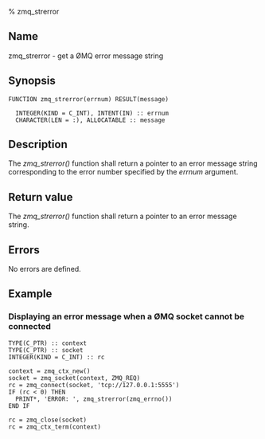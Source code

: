 % zmq_strerror


Name
----

zmq_strerror - get a ØMQ error message string


Synopsis
--------

~~~{.synopsis}
FUNCTION zmq_strerror(errnum) RESULT(message)

  INTEGER(KIND = C_INT), INTENT(IN) :: errnum
  CHARACTER(LEN = :), ALLOCATABLE :: message
~~~


Description
-----------

The *zmq_strerror()* function shall return a pointer to an error message string
corresponding to the error number specified by the _errnum_ argument.


Return value
------------

The *zmq_strerror()* function shall return a pointer to an error message
string.


Errors
------

No errors are defined.


Example
-------

### Displaying an error message when a ØMQ socket cannot be connected

~~~{.example}
TYPE(C_PTR) :: context
TYPE(C_PTR) :: socket
INTEGER(KIND = C_INT) :: rc

context = zmq_ctx_new()
socket = zmq_socket(context, ZMQ_REQ)
rc = zmq_connect(socket, 'tcp://127.0.0.1:5555')
IF (rc < 0) THEN
  PRINT*, 'ERROR: ', zmq_strerror(zmq_errno())
END IF

rc = zmq_close(socket)
rc = zmq_ctx_term(context)
~~~
